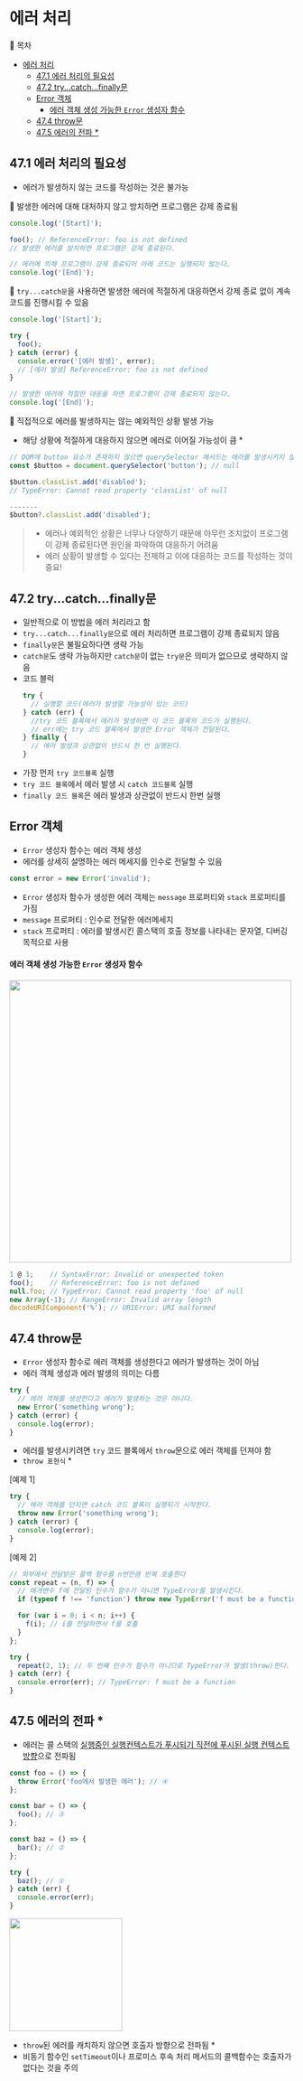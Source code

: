 # 에러 처리

🔖 목차

- [에러 처리](#에러-처리)
  - [47.1 에러 처리의 필요성](#471-에러-처리의-필요성)
  - [47.2 try...catch...finally문](#472-trycatchfinally문)
  - [Error 객체](#error-객체)
    - [에러 객체 생성 가능한 `Error` 생성자 함수](#에러-객체-생성-가능한-error-생성자-함수)
  - [47.4 throw문](#474-throw문)
  - [47.5 에러의 전파 \*](#475-에러의-전파-)

## 47.1 에러 처리의 필요성

- 에러가 발생하지 않는 코드를 작성하는 것은 불가능

🔽 발생한 에러에 대해 대처하지 않고 방치하면 프로그램은 강제 종료됨

```javascript
console.log('[Start]');

foo(); // ReferenceError: foo is not defined
// 발생한 에러를 방치하면 프로그램은 강제 종료된다.

// 에러에 의해 프로그램이 강제 종료되어 아래 코드는 실행되지 않는다.
console.log('[End]');
```

🔽 `try...catch문`을 사용하면 발생한 에러에 적절하게 대응하면서 강제 종료 없이 계속 코드를 진행시킬 수 있음

```javascript
console.log('[Start]');

try {
  foo();
} catch (error) {
  console.error('[에러 발생]', error);
  // [에러 발생] ReferenceError: foo is not defined
}

// 발생한 에러에 적절한 대응을 하면 프로그램이 강제 종료되지 않는다.
console.log('[End]');
```

🔽 직접적으로 에러를 발생하지는 않는 예외적인 상황 발생 가능

- 해당 상황에 적절하게 대응하지 않으면 에러로 이어질 가능성이 큼 \*

```javascript
// DOM에 button 요소가 존재하지 않으면 querySelector 메서드는 에러를 발생시키지 않고 null을 반환한다.
const $button = document.querySelector('button'); // null

$button.classList.add('disabled');
// TypeError: Cannot read property 'classList' of null

-------
$button?.classList.add('disabled');
```

> - 에러나 예외적인 상황은 너무나 다양하기 때문에 아무런 조치없이 프로그램이 강제 종료된다면 원인을 파악하여 대응하기 어려움
> - 에러 상황이 발생할 수 있다는 전제하고 이에 대응하는 코드를 작성하는 것이 중요!

## 47.2 try...catch...finally문

- 일반적으로 이 방법을 에러 처리라고 함
- `try...catch...finally문`으로 에러 처리하면 프로그램이 강제 종료되지 않음
- `finally문`은 불필요하다면 생략 가능
- `catch문`도 생략 가능하지만 `catch문`이 없는 `try문`은 의미가 없으므로 생략하지 않음
- 코드 블럭
  ```js
  try {
    // 실행할 코드(에러가 발생할 가능성이 있는 코드)
  } catch (err) {
    //try 코드 블록에서 에러가 발생하면 이 코드 블록의 코드가 실행된다.
    // err에는 try 코드 블록에서 발생한 Error 객체가 전달된다.
  } finally {
    // 에러 발생과 상관없이 반드시 한 번 실행된다.
  }
  ```
- 가장 먼저 `try 코드블록` 실행
- `try 코드 블록`에서 에러 발생 시 `catch 코드블록` 실행
- `finally 코드 블록`은 에러 발생과 상관없이 반드시 한번 실행

## Error 객체

- `Error` 생성자 함수는 에러 객체 생성
- 에러를 상세히 설명하는 에러 메세지를 인수로 전달할 수 있음

```javascript
const error = new Error('invalid');
```

- `Error` 생성자 함수가 생성한 에러 객체는 `message` 프로퍼티와 `stack` 프로퍼티를 가짐
- `message` 프로퍼티 : 인수로 전달한 에러메세지
- `stack` 프로퍼티 : 에러를 발생시킨 콜스택의 호출 정보를 나타내는 문자열, 디버깅 목적으로 사용

#### 에러 객체 생성 가능한 `Error` 생성자 함수

<img src="https://velog.velcdn.com/images/cline1103/post/a95cb541-eabb-4186-9a36-5312ceb05d39/image.png" width="500">

```javascript
1 @ 1;    // SyntaxError: Invalid or unexpected token
foo();    // ReferenceError: foo is not defined
null.foo; // TypeError: Cannot read property 'foo' of null
new Array(-1); // RangeError: Invalid array length
decodeURIComponent('%'); // URIError: URI malformed
```

## 47.4 throw문

- `Error` 생성자 함수로 에러 객체를 생성한다고 에러가 발생하는 것이 아님
- 에러 객체 생성과 에러 발생의 의미는 다름

```javascript
try {
  // 에러 객체를 생성한다고 에러가 발생하는 것은 아니다.
  new Error('something wrong');
} catch (error) {
  console.log(error);
}
```

- 에러를 발생시키려면 `try` 코드 블록에서 `throw`문으로 에러 객체를 던져야 함
- `throw 표현식` \*

[예제 1]

```javascript
try {
  // 에러 객체를 던지면 catch 코드 블록이 실행되기 시작한다.
  throw new Error('something wrong');
} catch (error) {
  console.log(error);
}
```

[예제 2]

```javascript
// 외부에서 전달받은 콜백 함수를 n번만큼 반복 호출한다
const repeat = (n, f) => {
  // 매개변수 f에 전달된 인수가 함수가 아니면 TypeError를 발생시킨다.
  if (typeof f !== 'function') throw new TypeError('f must be a function');

  for (var i = 0; i < n; i++) {
    f(i); // i를 전달하면서 f를 호출
  }
};

try {
  repeat(2, 1); // 두 번째 인수가 함수가 아니므로 TypeError가 발생(throw)한다.
} catch (err) {
  console.error(err); // TypeError: f must be a function
}
```

## 47.5 에러의 전파 \*

- 에러는 콜 스택의 <u>실행중인 실행컨텍스트가 푸시되기 직전에 푸시된 실행 컨텍스트 방향</u>으로 전파됨

```javascript
const foo = () => {
  throw Error('foo에서 발생한 에러'); // ④
};

const bar = () => {
  foo(); // ③
};

const baz = () => {
  bar(); // ②
};

try {
  baz(); // ①
} catch (err) {
  console.error(err);
}
```

<img src="https://velog.velcdn.com/images/dev-redo/post/42b0893c-f334-446d-80c8-84454fe36631/image.png" width="200"/>

- `throw`된 에러를 캐치하지 않으면 호출자 방향으로 전파됨 \*
- 비동기 함수인 `setTimeout`이나 프로미스 후속 처리 메서드의 콜백함수는 호출자가 없다는 것을 주의
